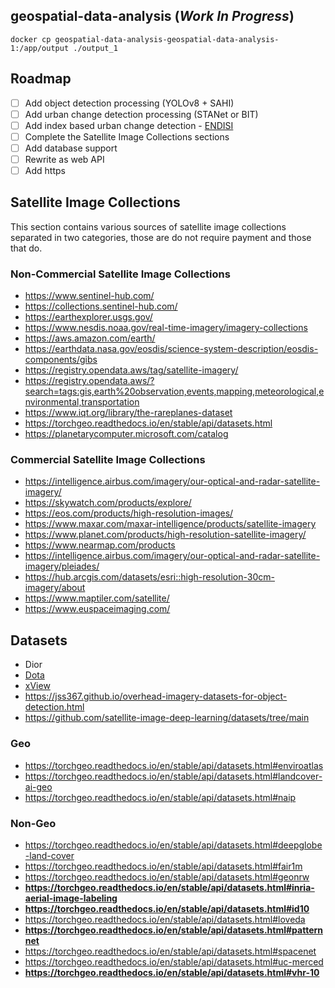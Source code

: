 ## geospatial-data-analysis (*Work In Progress*)

```
docker cp geospatial-data-analysis-geospatial-data-analysis-1:/app/output ./output_1
```

<!--

docker cp geospatial-data-analysis-geospatial-data-analysis-1:/app/reqs.txt ./reqs.txt

-->

## Roadmap

- [ ] Add object detection processing (YOLOv8 + SAHI)
- [ ] Add urban change detection processing (STANet or BIT)
- [ ] Add index based urban change detection - [ENDISI](https://docs.digitalearthafrica.org/en/latest/sandbox/notebooks/Real_world_examples/Urban_change_detection.html)
- [ ] Complete the Satellite Image Collections sections
- [ ] Add database support
- [ ] Rewrite as web API
- [ ] Add https

## Satellite Image Collections

This section contains various sources of satellite image collections separated in two categories, those are do not require payment and those that do.

### Non-Commercial Satellite Image Collections

- https://www.sentinel-hub.com/
- https://collections.sentinel-hub.com/
- https://earthexplorer.usgs.gov/
- https://www.nesdis.noaa.gov/real-time-imagery/imagery-collections
- https://aws.amazon.com/earth/
- https://earthdata.nasa.gov/eosdis/science-system-description/eosdis-components/gibs
- https://registry.opendata.aws/tag/satellite-imagery/
- https://registry.opendata.aws/?search=tags:gis,earth%20observation,events,mapping,meteorological,environmental,transportation
- https://www.iqt.org/library/the-rareplanes-dataset
- https://torchgeo.readthedocs.io/en/stable/api/datasets.html
- https://planetarycomputer.microsoft.com/catalog


### Commercial Satellite Image Collections

- https://intelligence.airbus.com/imagery/our-optical-and-radar-satellite-imagery/
- https://skywatch.com/products/explore/
- https://eos.com/products/high-resolution-images/
- https://www.maxar.com/maxar-intelligence/products/satellite-imagery
- https://www.planet.com/products/high-resolution-satellite-imagery/
- https://www.nearmap.com/products
- https://intelligence.airbus.com/imagery/our-optical-and-radar-satellite-imagery/pleiades/
- https://hub.arcgis.com/datasets/esri::high-resolution-30cm-imagery/about
- https://www.maptiler.com/satellite/
- https://www.euspaceimaging.com/


## Datasets

- Dior
- [Dota](https://captain-whu.github.io/DOTA/index.html)
- [xView](https://xviewdataset.org/)
- https://jss367.github.io/overhead-imagery-datasets-for-object-detection.html
- https://github.com/satellite-image-deep-learning/datasets/tree/main

### Geo
- https://torchgeo.readthedocs.io/en/stable/api/datasets.html#enviroatlas
- https://torchgeo.readthedocs.io/en/stable/api/datasets.html#landcover-ai-geo
- https://torchgeo.readthedocs.io/en/stable/api/datasets.html#naip

### Non-Geo
- https://torchgeo.readthedocs.io/en/stable/api/datasets.html#deepglobe-land-cover
- https://torchgeo.readthedocs.io/en/stable/api/datasets.html#fair1m
- https://torchgeo.readthedocs.io/en/stable/api/datasets.html#geonrw
- **https://torchgeo.readthedocs.io/en/stable/api/datasets.html#inria-aerial-image-labeling**
- **https://torchgeo.readthedocs.io/en/stable/api/datasets.html#id10**
- https://torchgeo.readthedocs.io/en/stable/api/datasets.html#loveda
- **https://torchgeo.readthedocs.io/en/stable/api/datasets.html#patternnet**
- https://torchgeo.readthedocs.io/en/stable/api/datasets.html#spacenet
- https://torchgeo.readthedocs.io/en/stable/api/datasets.html#uc-merced
- **https://torchgeo.readthedocs.io/en/stable/api/datasets.html#vhr-10**
